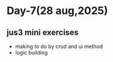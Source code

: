 # Day-7(28 aug,2025)
## jus3 mini exercises 
- making to do by crud and ui method 
- logic building
